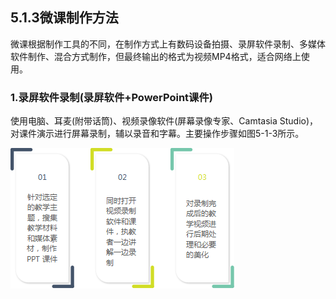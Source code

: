 ## 5.1.3微课制作方法

微课根据制作工具的不同，在制作方式上有数码设备拍摄、录屏软件录制、多媒体软件制作、混合方式制作，但最终输出的格式为视频MP4格式，适合网络上使用。

### 1.录屏软件录制\(录屏软件+PowerPoint课件\)

使用电脑、耳麦\(附带话筒\)、视频录像软件\(屏幕录像专家、Camtasia Studio\)，对课件演示进行屏幕录制，辅以录音和字幕。主要操作步骤如图5-1-3所示。

![](/assets/5-1-3.png)

